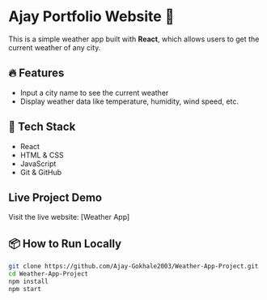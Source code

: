 # Ajay Portfolio Website 🎨

This is a simple weather app built with **React**, which allows users to get the current weather of any city.

## 🔥 Features

- Input a city name to see the current weather
- Display weather data like temperature, humidity, wind speed, etc.
  
## 🚀 Tech Stack

- React
- HTML & CSS
- JavaScript
- Git & GitHub

## Live Project Demo
Visit the live website: [Weather App]

## 📦 How to Run Locally

```bash
git clone https://github.com/Ajay-Gokhale2003/Weather-App-Project.git
cd Weather-App-Project
npm install
npm start

